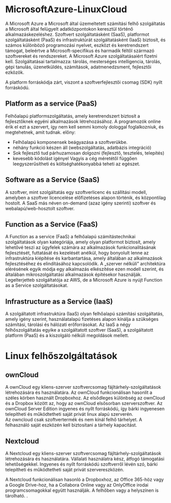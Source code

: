 # MicrosoftAzure-LinuxCloud
A Microsoft Azure a Microsoft által üzemeltetett számítási felhő szolgáltatás a Microsoft által felügyelt adatközpontokon keresztül történő alkalmazáskezeléshez. Szoftvert szolgáltatásként (SaaS), platformot szolgáltatásként (PaaS) és infrastruktúrát szolgáltatásként (IaaS) biztosít, és számos különböző programozási nyelvet, eszközt és keretrendszert támogat, beleértve a Microsoft-specifikus és harmadik féltől származó szoftvereket és rendszereket. A Microsoft Azure szolgáltatásaiért fizetni kell.
Szolgáltatásai tartalmazza: tárolás, mesterséges intelligencia, tárolás, gépi tanulás, üzenetküldés, számítások, adatmenedzsment, fejlesztői ezközök.  

A platform forráskódja zárt, viszont a szoftverfejlesztői csomag (SDK) nyílt forráskódú.

## Platform as a service (PaaS)
Felhőalapú platformszolgáltatás, amely keretrendszert biztosít a fejlesztőknek egyéni alkalmazások létrehozásához. A programozók online érik el ezt a szervert, így nem kell semmi komoly dologgal foglalkozniuk, és megtehetnek, amit tudnak. előny: 
- Felhőalapú komponensek beágyazása a szoftverükbe. 
- néhány funkció készen áll (webszolgáltatás, adatbázis integráció) 
- Sok fejlesztő tud párhuzamosan dolgozni (fejlesztő, tesztelés, telepítés) 
- kevesebb kódolást igényel Vagyis a cég méretétől függően leegyszerűsítheti és költséghatékonyabbá teheti az egészet.

## Software as a Service (SaaS)
A szoftver, mint szolgáltatás egy szoftverlicenc és szállítási modell, amelyben a szoftver licencelése előfizetéses alapon történik, és központilag hostolt. A SaaS más néven on-demand (azaz igény szerinti) szoftver és webalapú/web-hosztolt szoftver.

## Function as a Service (FaaS)
A Function as a service (FaaS) a felhőalapú számítástechnikai szolgáltatások olyan kategóriája, amely olyan platformot biztosít, amely lehetővé teszi az ügyfelek számára az alkalmazások funkcionalitásának fejlesztését, futtatását és kezelését anélkül, hogy bonyolult lenne az infrastruktúra kiépítése és karbantartása, amely általában az alkalmazások fejlesztéséhez és elindításához kapcsolódik. A „szerver nélküli” architektúra elérésének egyik módja egy alkalmazás elkészítése ezen modell szerint, és általában mikroszolgáltatási alkalmazások építésekor használják. Legelterjetteb szolgáltatója az AWS, de a Microsoft Azure is nyújt Function as a Service szolgáltatásokat.

## Infrastructure as a Service (IaaS)
A szolgáltatott infrastruktúra (IaaS) olyan felhőalapú számítási szolgáltatás, amely igény szerint, használatalapú fizetéses alapon kínálja a szükséges számítási, tárolási és hálózati erőforrásokat. Az IaaS a négy felhőszolgáltatás egyike a szolgáltatott szoftver (SaaS), a szolgáltatott platform (PaaS) és a kiszolgáló nélküli megoldások mellett.

# Linux felhőszolgáltatások  
## ownCloud
A ownCloud egy kliens-szerver szoftvercsomag fájltárhely-szolgáltatások létrehozására és használatára. Az ownCloud funkcionálisan hasonlít a széles körben használt Dropboxhoz. Az elsődleges különbség az ownCloud és a Dropbox között az, hogy az ownCloud elsősorban szerverszoftver. Az ownCloud Server Edition ingyenes és nyílt forráskódú, így bárki ingyenesen telepítheti és működtetheti saját privát linux alapú szerverén.  
Az owncloud csak szoftvertermék és nem kínál felhő tárhelyet. A felhasználó saját eszközén kell biztosítani a tárhely kapacitást.

## Nextcloud
A Nextcloud egy kliens-szerver szoftvercsomag fájltárhely-szolgáltatások létrehozására és használatára. Vállalati használatra kész, átfogó támogatási lehetőségekkel. Ingyenes és nyílt forráskódú szoftverről lévén szó, bárki telepítheti és működtetheti saját privát szervereszközén.

A Nextcloud funkcionálisan hasonló a Dropboxhoz, az Office 365-höz vagy a Google Drive-hoz, ha a Collabora Online vagy az OnlyOffice irodai programcsomagokkal együtt használják. A felhőben vagy a helyszínen is tárolható. .
